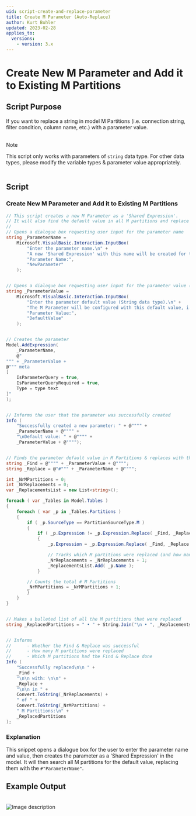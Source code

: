 ```yaml
---
uid: script-create-and-replace-parameter
title: Create M Parameter (Auto-Replace)
author: Kurt Buhler
updated: 2023-02-28
applies_to:
  versions:
    - version: 3.x
---
```

# Create New M Parameter and Add it to Existing M Partitions

## Script Purpose
If you want to replace a string in model M Partitions (i.e. connection string, filter condition, column name, etc.) with a parameter value.
<br></br>
> [!NOTE] 
> This script only works with parameters of `string` data type. 
> For other data types, please modify the variable types & parameter value appropriately.
<br></br>

## Script

### Create New M Parameter and Add it to Existing M Partitions
```csharp
// This script creates a new M Parameter as a 'Shared Expression'.
// It will also find the default value in all M partitions and replace them with the parameter object name.
//
// Opens a dialogue box requesting user input for the parameter name
string _ParameterName = 
    Microsoft.VisualBasic.Interaction.InputBox(
        "Enter the parameter name.\n" + 
        "A new 'Shared Expression' with this name will be created for the M Parameter.", 
        "Parameter Name:", 
        "NewParameter"
    );


// Opens a dialogue box requesting user input for the parameter value (string)
string _ParameterValue = 
    Microsoft.VisualBasic.Interaction.InputBox(
        "Enter the parameter default value (String data type).\n" + 
        "The M Parameter will be configured with this default value, i.e. a connection string.", 
        "Parameter Value:", 
        "DefaultValue"
    );


// Creates the parameter
Model.AddExpression( 
    _ParameterName, 
    @"
""" + _ParameterValue +
@""" meta
[
	IsParameterQuery = true,
	IsParameterQueryRequired = true,
	Type = type text
]"
);


// Informs the user that the parameter was successfully created
Info ( 
    "Successfully created a new parameter: " + @"""" +
    _ParameterName + @"""" +
    "\nDefault value: " + @"""" +
    _ParameterValue + @"""");


// Finds the parameter default value in M Partitions & replaces with the parameter name
string _Find = @"""" + _ParameterValue + @"""";
string _Replace = @"#""" + _ParameterName + @"""";

int _NrMPartitions = 0;
int _NrReplacements = 0;
var _ReplacementsList = new List<string>();

foreach ( var _Tables in Model.Tables )
{
    foreach ( var _p in _Tables.Partitions )
    {
        if ( _p.SourceType == PartitionSourceType.M )
        {
            if ( _p.Expression != _p.Expression.Replace( _Find, _Replace ) )
            {
                _p.Expression = _p.Expression.Replace( _Find, _Replace );

                // Tracks which M partitions were replaced (and how many)
                _NrReplacements = _NrReplacements + 1;
                _ReplacementsList.Add( _p.Name );
            }

        // Counts the total # M Partitions
        _NrMPartitions = _NrMPartitions + 1;
        }
    }
}


// Makes a bulleted list of all the M partitions that were replaced
string _ReplacedPartitions = " • " + String.Join("\n • ", _ReplacementsList );


// Informs 
//      - Whether the Find & Replace was successful
//      - How many M partitions were replaced
//      - Which M partitions had the Find & Replace done
Info (
    "Successfully replaced\n\n " +
    _Find + 
    "\n\n with: \n\n" + 
    _Replace + 
    "\n\n in " + 
    Convert.ToString(_NrReplacements) +
    " of " +
    Convert.ToString(_NrMPartitions) +  
    " M Partitions:\n" +
    _ReplacedPartitions
);
```
### Explanation
This snippet opens a dialogue box for the user to enter the parameter name and value, then creates the parameter as a 'Shared Expression' in the model.
It will then search all M partitions for the default value, replacing them with the `#"ParameterName"`. 

## Example Output
<br>
<img src="~/images/Cscripts/script-create-parameter-auto-replace.png" alt="Image description" id="script-create-parameter-auto-replace">
<script>
    var img = document.getElementById("script-create-parameter-auto-replace");
    img.style.width = "400px";
</script>